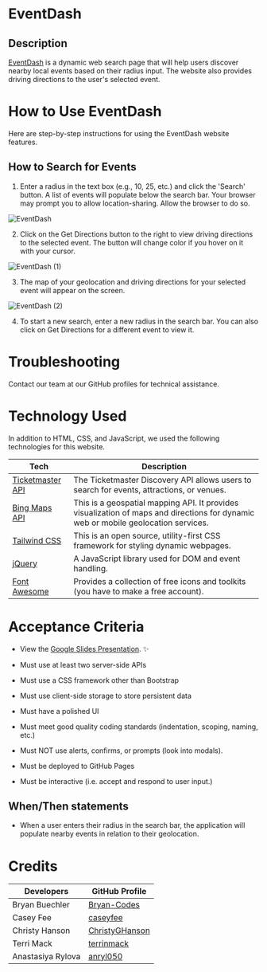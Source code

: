 # EventDash

## Description

[EventDash](https://caseyfee.github.io/EventDash/) is a dynamic web search page that will help users discover nearby local events based on their radius input. The website also provides driving directions to the user's selected event.

# How to Use EventDash

Here are  step-by-step instructions for using the EventDash website features.

## How to Search for Events
1. Enter a radius in the text box (e.g., 10, 25, etc.) and click the 'Search' button. A list of events will populate below the search bar. Your browser may prompt you to allow location-sharing. Allow the browser to do so.

![EventDash](https://user-images.githubusercontent.com/118693401/219531900-0edbefac-198c-4f20-ad11-914ebb167796.png)



2. Click on the Get Directions button to the right to view driving directions to the selected event. The button will change color if you hover on it with your cursor.

![EventDash (1)](https://user-images.githubusercontent.com/118693401/219531992-9178ccc5-e629-45a5-adb1-56cf3fb5c7d1.png)



3. The map of your geolocation and driving directions for your selected event will appear on the screen.

![EventDash (2)](https://user-images.githubusercontent.com/118693401/219532114-9a9daa84-ef07-43d9-bc6a-28d49dd751c4.png)



4. To start a new search, enter a new radius in the search bar. You can also click on Get Directions for a different event to view it.

# Troubleshooting

Contact our team at our GitHub profiles for technical assistance.

# Technology Used

In addition to HTML, CSS, and JavaScript, we used the following technologies for this website.

| Tech         | Description |
| ----------- | ----------- |
| [Ticketmaster API](https://developer.ticketmaster.com/) | The Ticketmaster Discovery API allows users to search for events, attractions, or venues. |
| [Bing Maps API](https://learn.microsoft.com/en-us/bingmaps/) |  This is a geospatial mapping API. It provides visualization of maps and directions for dynamic web or mobile geolocation services. |
| [Tailwind CSS](https://tailwindcss.com/) | This is an open source, utility-first CSS framework for styling dynamic webpages.|
| [jQuery](https://jquery.com/) | A JavaScript library used for DOM and event handling. |
| [Font Awesome](https://fontawesome.com/) | Provides a collection of free icons and toolkits (you have to make a free account). |


# Acceptance Criteria

* View the [Google Slides Presentation](https://docs.google.com/presentation/d/1ql_dwRZoohJV3LKtCjuISpeVdkXhfl-6_2kuPeaoEF8/edit#slide=id.g29f43f0a72_0_10). ✨

* Must use at least two server-side APIs
* Must use a CSS framework other than Bootstrap
* Must use client-side storage to store persistent data
* Must have a polished UI
* Must meet good quality coding standards (indentation, scoping, naming, etc.)
* Must NOT use alerts, confirms, or prompts (look into modals).
* Must be deployed to GitHub Pages
* Must be interactive (i.e. accept and respond to user input.)

## When/Then statements
* When a user enters their radius in the search bar, the application will populate nearby events in relation to their geolocation.


# Credits 

| Developers         | GitHub Profile|
| -----------  | ----------- |
|Bryan Buechler | [Bryan-Codes](https://github.com/Bryan-Codes)  |
|Casey Fee|[caseyfee](https://github.com/caseyfee)
|Christy Hanson |[ChristyGHanson](https://github.com/ChristyGHanson) |
|Terri Mack |[terrinmack](https://github.com/terrinmack)
|Anastasiya Rylova|[anryl050](https://github.com/anryl050)

